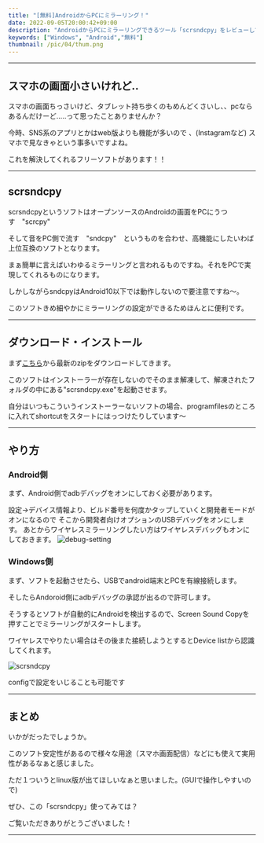 ```yaml
---
title: "[無料]AndroidからPCにミラーリング！"
date: 2022-09-05T20:00:42+09:00
description: "AndroidからPCにミラーリングできるツール「scrsndcpy」をレビューしていこうと思います!"
keywords: ["Windows", "Android","無料"]
thumbnail: /pic/04/thum.png
---
```


---
## スマホの画面小さいけれど..

スマホの画面ちっさいけど、タブレット持ち歩くのもめんどくさいし、、pcならあるんだけーど.....って思ったことありませんか？

今時、SNS系のアプリとかはweb版よりも機能が多いので 、(Instagramなど)
スマホで見なきゃという事多いですよね。

これを解決してくれるフリーソフトがあります！！

---

## scrsndcpy

scrsndcpyというソフトはオープンソースのAndroidの画面をPCにうつす　"scrcpy"　

そして音をPC側で流す　"sndcpy"　というものを合わせ、高機能にしたいわば上位互換のソフトとなります。

まぁ簡単に言えばいわゆるミラーリングと言われるものですね。それをPCで実現してくれるものになります。

しかしながらsndcpyはAndroid10以下では動作しないので要注意ですね〜。

このソフトきめ細やかにミラーリングの設定ができるためほんとに便利です。

---

## ダウンロード・インストール

まず[こちら](https://github.com/amate/scrsndcpy/releases/)から最新のzipをダウンロードしてきます。

このソフトはインストーラーが存在しないのでそのまま解凍して、解凍されたフォルダの中にある"scrsndcpy.exe"を起動させます。

自分はいつもこういうインストーラーないソフトの場合、programfilesのところに入れてshortcutをスタートにはっつけたりしています〜

---

## やり方

### Android側
まず、Android側でadbデバッグをオンにしておく必要があります。

設定→デバイス情報より、ビルド番号を何度かタップしていくと開発者モードがオンになるので
そこから開発者向けオプションのUSBデバッグをオンにします。
あとからワイヤレスミラーリングしたい方はワイヤレスデバッグもオンにしておきます。
![debug-setting](/pic/04/debug-setting.png)

### Windows側
まず、ソフトを起動させたら、USBでandroid端末とPCを有線接続します。

そしたらAndoroid側にadbデバッグの承認が出るので許可します。

そうするとソフトが自動的にAndroidを検出するので、Screen Sound Copyを押すことでミラーリングがスタートします。

ワイヤレスでやりたい場合はその後また接続しようとするとDevice listから認識してくれます。

![scrsndcpy](/pic/04/scrsndcpy.png)

configで設定をいじることも可能です

---
## まとめ

いかがだったでしょうか。

このソフト安定性があるので様々な用途（スマホ画面配信）などにも使えて実用性があるなぁと感じました。

ただ１ついうとlinux版が出てほしいなぁと思いました。(GUIで操作しやすいので)

ぜひ、この「scrsndcpy」使ってみては？

ご覧いただきありがとうございました！

---